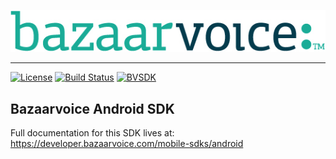 ![](./misc/logo-tagline.png)

***

[![License](https://img.shields.io/cocoapods/l/BVSDK.svg?style=flat)](https://github.com/bazaarvoice/bv-android-sdk/blob/master/LICENSE)
[![Build Status](https://travis-ci.org/bazaarvoice/bv-android-sdk.svg?branch=master)](https://travis-ci.org/bazaarvoice/bv-android-sdk)
[![BVSDK](https://maven-badges.herokuapp.com/maven-central/com.bazaarvoice.bvandroidsdk/common/badge.svg?style=plastic)](http://search.maven.org/#search%7Cga%7C1%7Ccom.bazaarvoice.bvandroidsdk)


## Bazaarvoice Android SDK
Full documentation for this SDK lives at: https://developer.bazaarvoice.com/mobile-sdks/android
